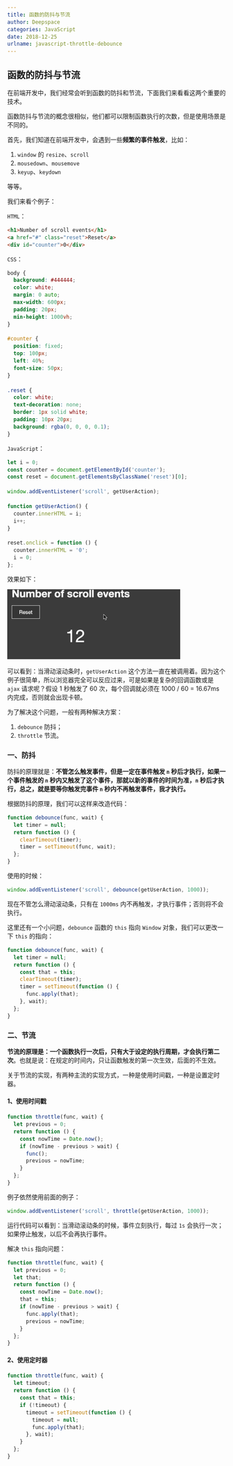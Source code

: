 ```yaml
---
title: 函数的防抖与节流
author: Deepspace
categories: JavaScript
date: 2018-12-25
urlname: javascript-throttle-debounce
---
```


## 函数的防抖与节流

在前端开发中，我们经常会听到函数的防抖和节流，下面我们来看看这两个重要的技术。

函数防抖与节流的概念很相似，他们都可以限制函数执行的次数，但是使用场景是不同的。

首先，我们知道在前端开发中，会遇到一些**频繁的事件触发**，比如：

1. `window` 的 `resize`、`scroll`
2. `mousedown`、`mousemove`
3. `keyup`、`keydown`

等等。

<!-- more -->

我们来看个例子：

`HTML`：

```html
<h1>Number of scroll events</h1>
<a href="#" class="reset">Reset</a>
<div id="counter">0</div>
```

`CSS`：

```css
body {
  background: #444444;
  color: white;
  margin: 0 auto;
  max-width: 600px;
  padding: 20px;
  min-height: 1000vh;
}

#counter {
  position: fixed;
  top: 100px;
  left: 40%;
  font-size: 50px;
}

.reset {
  color: white;
  text-decoration: none;
  border: 1px solid white;
  padding: 10px 20px;
  background: rgba(0, 0, 0, 0.1);
}
```

`JavaScript`：

```javascript
let i = 0;
const counter = document.getElementById('counter');
const reset = document.getElementsByClassName('reset')[0];

window.addEventListener('scroll', getUserAction);

function getUserAction() {
  counter.innerHTML = i;
  i++;
}

reset.onclick = function () {
  counter.innerHTML = '0';
  i = 0;
};
```

效果如下：

<img src="https://raw.githubusercontent.com/IDeepspace/ImageHosting/master/FrontEnd/scroll-events.gif" alt="频繁的事件触发" style="zoom:40%;" />

可以看到：当滑动滚动条时，`getUserAction` 这个方法一直在被调用着。因为这个例子很简单，所以浏览器完全可以反应过来，可是如果是复杂的回调函数或是 `ajax` 请求呢？假设 1 秒触发了 60 次，每个回调就必须在 1000 / 60 = 16.67ms 内完成，否则就会出现卡顿。

为了解决这个问题，一般有两种解决方案：

1. `debounce` 防抖；
2. `throttle` 节流。

### 一、防抖

防抖的原理就是：**不管怎么触发事件，但是一定在事件触发 `n` 秒后才执行，如果一个事件触发的 `n` 秒内又触发了这个事件，那就以新的事件的时间为准，`n` 秒后才执行，总之，就是要等你触发完事件 `n` 秒内不再触发事件，我才执行。**

根据防抖的原理，我们可以这样来改造代码：

```javascript
function debounce(func, wait) {
  let timer = null;
  return function () {
    clearTimeout(timer);
    timer = setTimeout(func, wait);
  };
}
```

使用的时候：

```javascript
window.addEventListener('scroll', debounce(getUserAction, 1000));
```

现在不管怎么滑动滚动条，只有在 `1000ms` 内不再触发，才执行事件；否则将不会执行。

这里还有一个小问题，`debounce` 函数的 `this` 指向 `Window` 对象，我们可以更改一下 `this` 的指向：

```javascript
function debounce(func, wait) {
  let timer = null;
  return function () {
    const that = this;
    clearTimeout(timer);
    timer = setTimeout(function () {
      func.apply(that);
    }, wait);
  };
}
```

### 二、节流

**节流的原理是：一个函数执行一次后，只有大于设定的执行周期，才会执行第二次**。也就是说：在规定的时间内，只让函数触发的第一次生效，后面的不生效。

关于节流的实现，有两种主流的实现方式，一种是使用时间戳，一种是设置定时器。

#### 1、使用时间戳

```javascript
function throttle(func, wait) {
  let previous = 0;
  return function () {
    const nowTime = Date.now();
    if (nowTime - previous > wait) {
      func();
      previous = nowTime;
    }
  };
}
```

例子依然使用前面的例子：

```javascript
window.addEventListener('scroll', throttle(getUserAction, 1000));
```

运行代码可以看到：当滑动滚动条的时候，事件立刻执行，每过 `1s` 会执行一次；如果停止触发，以后不会再执行事件。

解决 `this` 指向问题：

```javascript
function throttle(func, wait) {
  let previous = 0;
  let that;
  return function () {
    const nowTime = Date.now();
    that = this;
    if (nowTime - previous > wait) {
      func.apply(that);
      previous = nowTime;
    }
  };
}
```

#### 2、使用定时器

```javascript
function throttle(func, wait) {
  let timeout;
  return function () {
    const that = this;
    if (!timeout) {
      timeout = setTimeout(function () {
        timeout = null;
        func.apply(that);
      }, wait);
    }
  };
}
```
